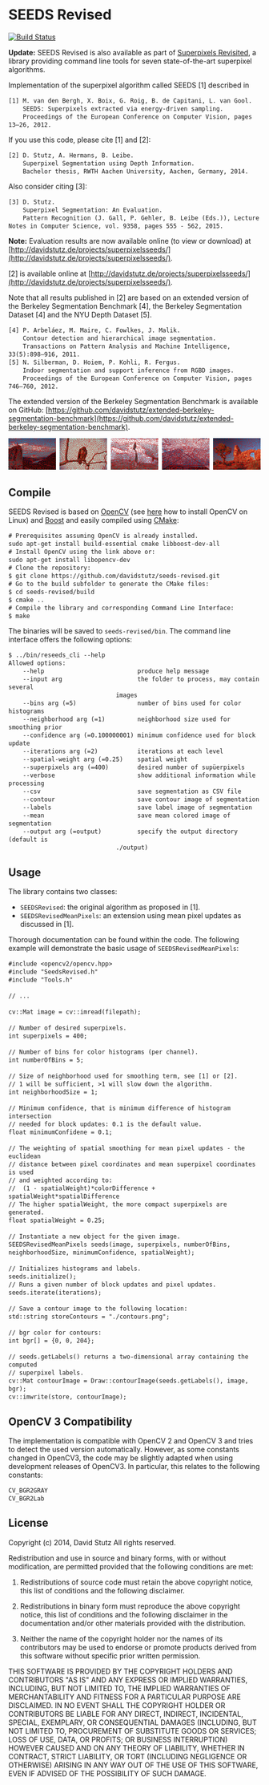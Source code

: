 # SEEDS Revised

[![Build Status](https://travis-ci.org/davidstutz/seeds-revised.svg?branch=master)](https://travis-ci.org/davidstutz/seeds-revised)

**Update:** SEEDS Revised is also available as part of [Superpixels Revisited](https://github.com/davidstutz/superpixels-revisited), a library providing command line tools for seven state-of-the-art superpixel algorithms.

Implementation of the superpixel algorithm called SEEDS [1] described in

    [1] M. van den Bergh, X. Boix, G. Roig, B. de Capitani, L. van Gool.
        SEEDS: Superpixels extracted via energy-driven sampling.
        Proceedings of the European Conference on Computer Vision, pages 13–26, 2012.

If you use this code, please cite [1] and [2]:

    [2] D. Stutz, A. Hermans, B. Leibe.
        Superpixel Segmentation using Depth Information.
        Bachelor thesis, RWTH Aachen University, Aachen, Germany, 2014.

Also consider citing [3]:

	[3] D. Stutz.
		Superpixel Segmentation: An Evaluation.
		Pattern Recognition (J. Gall, P. Gehler, B. Leibe (Eds.)), Lecture Notes in Computer Science, vol. 9358, pages 555 - 562, 2015.
		
**Note:** Evaluation results are now available online (to view or download) at [http://davidstutz.de/projects/superpixelsseeds/](http://davidstutz.de/projects/superpixelsseeds/).

[2] is available online at [http://davidstutz.de/projects/superpixelsseeds/](http://davidstutz.de/projects/superpixelsseeds/).

Note that all results published in [2] are based on an extended version of the Berkeley Segmentation Benchmark [4], the Berkeley Segmentation Dataset [4] and the NYU Depth Dataset [5].

    [4] P. Arbeláez, M. Maire, C. Fowlkes, J. Malik.
        Contour detection and hierarchical image segmentation.
        Transactions on Pattern Analysis and Machine Intelligence, 33(5):898–916, 2011.
    [5] N. Silberman, D. Hoiem, P. Kohli, R. Fergus.
        Indoor segmentation and support inference from RGBD images.
        Proceedings of the European Conference on Computer Vision, pages 746–760, 2012.

The extended version of the Berkeley Segmentation Benchmark is available on GitHub: [https://github.com/davidstutz/extended-berkeley-segmentation-benchmark](https://github.com/davidstutz/extended-berkeley-segmentation-benchmark).

![Example: several superpixel segmentations.](screenshot.png?raw=true "Example: several superpixel segmentations")

## Compile

SEEDS Revised is based on [OpenCV](http://opencv.org/) (see [here](http://docs.opencv.org/doc/tutorials/introduction/linux_install/linux_install.html#linux-installation) how to install OpenCV on Linux) and [Boost](http://www.boost.org/) and easily compiled using [CMake](http://www.cmake.org/):
    
    # Prerequisites assuming OpenCV is already installed.
    sudo apt-get install build-essential cmake libboost-dev-all
    # Install OpenCV using the link above or:
    sudo apt-get install libopencv-dev
    # Clone the repository:
    $ git clone https://github.com/davidstutz/seeds-revised.git
    # Go to the build subfolder to generate the CMake files:
    $ cd seeds-revised/build
    $ cmake ..
    # Compile the library and corresponding Command Line Interface:
    $ make

The binaries will be saved to `seeds-revised/bin`. The command line interface offers the following options:

    $ ../bin/reseeds_cli --help
    Allowed options:
        --help                          produce help message
        --input arg                     the folder to process, may contain several 
                                  images
        --bins arg (=5)                 number of bins used for color histograms
        --neighborhood arg (=1)         neighborhood size used for smoothing prior
        --confidence arg (=0.100000001) minimum confidence used for block update
        --iterations arg (=2)           iterations at each level
        --spatial-weight arg (=0.25)    spatial weight
        --superpixels arg (=400)        desired number of supüerpixels
        --verbose                       show additional information while processing
        --csv                           save segmentation as CSV file
        --contour                       save contour image of segmentation
        --labels                        save label image of segmentation
        --mean                          save mean colored image of segmentation
        --output arg (=output)          specify the output directory (default is 
                                  ./output)

## Usage

The library contains two classes:

* `SEEDSRevised`: the original algorithm as proposed in [1].
* `SEEDSRevisedMeanPixels`: an extension using mean pixel updates as discussed in [1].

Thorough documentation can be found within the code. The following example will demonstrate the basic usage of `SEEDSRevisedMeanPixels`:

    #include <opencv2/opencv.hpp>
    #include "SeedsRevised.h"
    #include "Tools.h"

    // ...

    cv::Mat image = cv::imread(filepath);
    
    // Number of desired superpixels.
    int superpixels = 400;
    
    // Number of bins for color histograms (per channel).
    int numberOfBins = 5;
    
    // Size of neighborhood used for smoothing term, see [1] or [2].
    // 1 will be sufficient, >1 will slow down the algorithm.
    int neighborhoodSize = 1;
    
    // Minimum confidence, that is minimum difference of histogram intersection
    // needed for block updates: 0.1 is the default value.
    float minimumConfidene = 0.1;
    
    // The weighting of spatial smoothing for mean pixel updates - the euclidean
    // distance between pixel coordinates and mean superpixel coordinates is used
    // and weighted according to:
    //  (1 - spatialWeight)*colorDifference + spatialWeight*spatialDifference
    // The higher spatialWeight, the more compact superpixels are generated.
    float spatialWeight = 0.25;
    
    // Instantiate a new object for the given image.
    SEEDSRevisedMeanPixels seeds(image, superpixels, numberOfBins, neighborhoodSize, minimumConfidence, spatialWeight);

    // Initializes histograms and labels.
    seeds.initialize();
    // Runs a given number of block updates and pixel updates.
    seeds.iterate(iterations);
    
    // Save a contour image to the following location:
    std::string storeContours = "./contours.png";

    // bgr color for contours:
    int bgr[] = {0, 0, 204};
    
    // seeds.getLabels() returns a two-dimensional array containing the computed
    // superpixel labels.
    cv::Mat contourImage = Draw::contourImage(seeds.getLabels(), image, bgr);
    cv::imwrite(store, contourImage);

## OpenCV 3 Compatibility

The implementation is compatible with OpenCV 2 and OpenCV 3 and tries to detect the used version automatically. However, as some constants changed in OpenCV3, the code may be slightly adapted when using development releases of OpenCV3. In particular, this relates to the following constants:

    CV_BGR2GRAY
    CV_BGR2Lab

## License

Copyright (c) 2014, David Stutz
All rights reserved.

Redistribution and use in source and binary forms, with or without modification, are permitted provided that the following conditions are met:

1. Redistributions of source code must retain the above copyright notice, this list of conditions and the following disclaimer.

2. Redistributions in binary form must reproduce the above copyright notice, this list of conditions and the following disclaimer in the documentation and/or other materials provided with the distribution.

3. Neither the name of the copyright holder nor the names of its contributors may be used to endorse or promote products derived from this software without specific prior written permission.

THIS SOFTWARE IS PROVIDED BY THE COPYRIGHT HOLDERS AND CONTRIBUTORS "AS IS" AND ANY EXPRESS OR IMPLIED WARRANTIES, INCLUDING, BUT NOT LIMITED TO, THE IMPLIED WARRANTIES OF MERCHANTABILITY AND FITNESS FOR A PARTICULAR PURPOSE ARE DISCLAIMED. IN NO EVENT SHALL THE COPYRIGHT HOLDER OR CONTRIBUTORS BE LIABLE FOR ANY DIRECT, INDIRECT, INCIDENTAL, SPECIAL, EXEMPLARY, OR CONSEQUENTIAL DAMAGES (INCLUDING, BUT NOT LIMITED TO, PROCUREMENT OF SUBSTITUTE GOODS OR SERVICES; LOSS OF USE, DATA, OR PROFITS; OR BUSINESS INTERRUPTION) HOWEVER CAUSED AND ON ANY THEORY OF LIABILITY, WHETHER IN CONTRACT, STRICT LIABILITY, OR TORT (INCLUDING NEGLIGENCE OR OTHERWISE) ARISING IN ANY WAY OUT OF THE USE OF THIS SOFTWARE, EVEN IF ADVISED OF THE POSSIBILITY OF SUCH DAMAGE.
